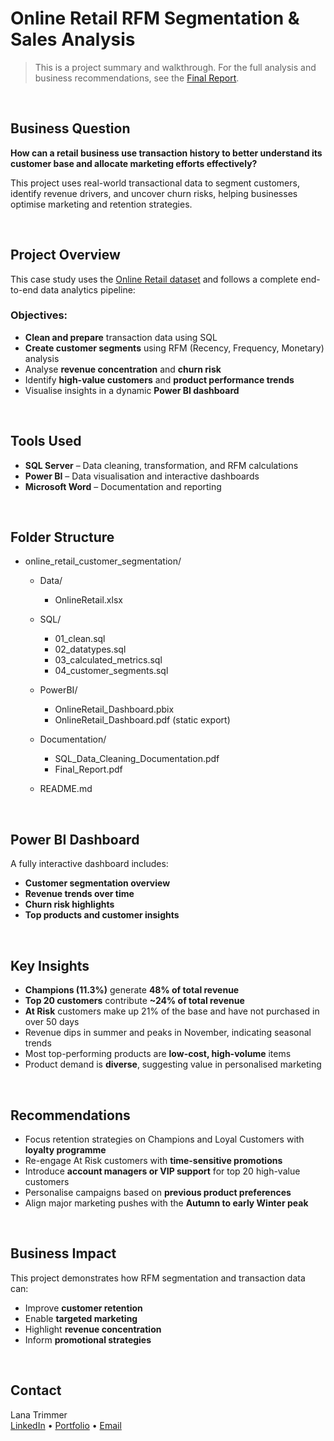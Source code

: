 # Online Retail RFM Segmentation & Sales Analysis

> This is a project summary and walkthrough. For the full analysis and business recommendations, see the [Final Report](Documentation/Final_Report.pdf).
<br/>

## Business Question
**How can a retail business use transaction history to better understand its customer base and allocate marketing efforts effectively?**

This project uses real-world transactional data to segment customers, identify revenue drivers, and uncover churn risks, helping businesses optimise marketing and retention strategies.

<br/>

## Project Overview

This case study uses the [Online Retail dataset](https://archive.ics.uci.edu/dataset/352/online+retail) and follows a complete end-to-end data analytics pipeline:

### Objectives:
- **Clean and prepare** transaction data using SQL
- **Create customer segments** using RFM (Recency, Frequency, Monetary) analysis
- Analyse **revenue concentration** and **churn risk**
- Identify **high-value customers** and **product performance trends**
- Visualise insights in a dynamic **Power BI dashboard**

<br/>

## Tools Used
- **SQL Server** – Data cleaning, transformation, and RFM calculations  
- **Power BI** – Data visualisation and interactive dashboards  
- **Microsoft Word** – Documentation and reporting

<br/>

## Folder Structure

- online_retail_customer_segmentation/

  - Data/
    - OnlineRetail.xlsx

  - SQL/
    - 01_clean.sql
    - 02_datatypes.sql
    - 03_calculated_metrics.sql
    - 04_customer_segments.sql
      
  - PowerBI/
    - OnlineRetail_Dashboard.pbix
    - OnlineRetail_Dashboard.pdf (static export)

  - Documentation/
    - SQL_Data_Cleaning_Documentation.pdf
    - Final_Report.pdf

  - README.md

<br/>

## Power BI Dashboard

A fully interactive dashboard includes:
- **Customer segmentation overview**
- **Revenue trends over time**
- **Churn risk highlights**
- **Top products and customer insights**

<br/>

## Key Insights

- **Champions (11.3%)** generate **48% of total revenue**  
- **Top 20 customers** contribute **~24% of total revenue**  
- **At Risk** customers make up 21% of the base and have not purchased in over 50 days  
- Revenue dips in summer and peaks in November, indicating seasonal trends  
- Most top-performing products are **low-cost, high-volume** items  
- Product demand is **diverse**, suggesting value in personalised marketing

<br/>

## Recommendations

- Focus retention strategies on Champions and Loyal Customers with **loyalty programme**
- Re-engage At Risk customers with **time-sensitive promotions**
- Introduce **account managers or VIP support** for top 20 high-value customers
- Personalise campaigns based on **previous product preferences**
- Align major marketing pushes with the **Autumn to early Winter peak**

<br/>

## Business Impact

This project demonstrates how RFM segmentation and transaction data can:
- Improve **customer retention**
- Enable **targeted marketing**
- Highlight **revenue concentration**
- Inform **promotional strategies**

<br/>

## Contact

Lana Trimmer<br/>
[LinkedIn](https://www.linkedin.com/in/lana-trimmer/) • [Portfolio](#) • [Email](lana.trimmer32@gmail.com)




